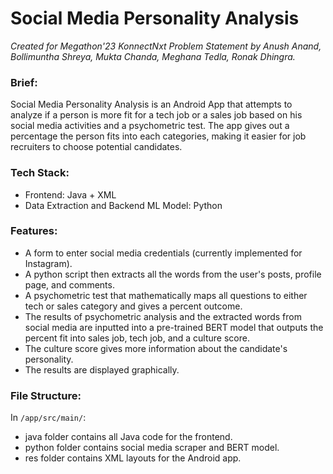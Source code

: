 # Social Media Personality Analysis

*Created for Megathon'23 KonnectNxt Problem Statement by Anush Anand, Bollimuntha Shreya, Mukta Chanda, Meghana Tedla, Ronak Dhingra.*

### Brief:
Social Media Personality Analysis is an Android App that attempts to analyze if a person is more fit for a tech job or a sales job based on his social media activities and a psychometric test. 
The app gives out a percentage the person fits into each categories, making it easier for job recruiters to choose potential candidates.

### Tech Stack:
- Frontend: Java + XML
- Data Extraction and Backend ML Model: Python

### Features:
- A form to enter social media credentials (currently implemented for Instagram).
- A python script then extracts all the words from the user's posts, profile page, and comments.
- A psychometric test that mathematically maps all questions to either tech or sales category and gives a percent outcome.
- The results of psychometric analysis and the extracted words from social media are inputted into a pre-trained BERT model that outputs the percent fit into sales job, tech job, and a culture score.
- The culture score gives more information about the candidate's personality.
- The results are displayed graphically.

### File Structure:
In `/app/src/main/`:
- java folder contains all Java code for the frontend.
- python folder contains social media scraper and BERT model.
- res folder contains XML layouts for the Android app.
